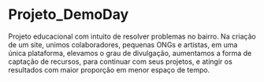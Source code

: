 # Projeto_DemoDay
Projeto educacional com intuito de resolver problemas no bairro. Na criação de um site, unimos colaboradores, pequenas ONGs e artistas, em uma única plataforma, elevamos o grau de divulgação, aumentamos a forma de captação de recursos, para continuar com seus projetos, e atingir os resultados com maior proporção em menor espaço de tempo.

